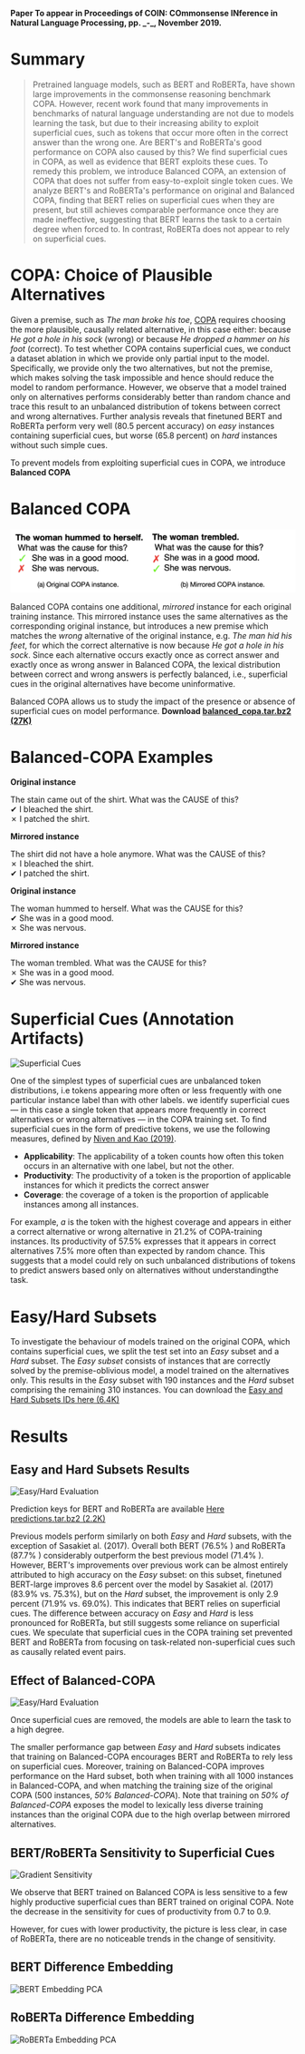 <p><strong>Paper To appear in Proceedings of COIN: COmmonsense INference in Natural Language Processing, pp. _-_, November 2019.</strong></p>

<h1>Summary</h1>
<blockquote>Pretrained language models, such as BERT and RoBERTa, have shown large improvements in the commonsense reasoning benchmark COPA. However, recent work found that many improvements in benchmarks of natural language understanding are not due to models learning the task, but due to their increasing ability to exploit superficial cues, such as tokens that occur more often in the correct answer than the wrong one. Are BERT's and RoBERTa's good performance on COPA also caused by this?
We find superficial cues in COPA, as well as evidence that BERT exploits these cues.
To remedy this problem, we introduce Balanced COPA, an extension of COPA that does not suffer from easy-to-exploit single token cues.
We analyze BERT's and RoBERTa's performance on original and Balanced COPA, finding that BERT relies on superficial cues when they are present, but still achieves comparable performance once they are made ineffective, suggesting that BERT learns the task to a certain degree when forced to. In contrast, RoBERTa does not appear to rely on superficial cues.
  </blockquote>

<h1>COPA: Choice of Plausible Alternatives</h1>
<p>Given a premise, such as <em>The man broke his toe</em>,
  <a href="http://people.ict.usc.edu/~gordon/copa.html" rel="nofollow" target="_blank">COPA</a>
  requires choosing the more plausible, causally related alternative, in this case
  either: because
  <em>He got a hole in his sock</em> (wrong) or because <em>He dropped a hammer
    on his foot</em> (correct).
  To test whether COPA contains superficial cues, we conduct a dataset ablation in which we provide only partial input
  to
  the model.
  Specifically, we provide only the two alternatives, but not the premise, which makes solving the task impossible and
  hence should reduce the model to random performance.
  However, we observe that a model trained only on alternatives performs considerably better than random chance and
  trace
  this result to an unbalanced distribution of tokens between correct and wrong alternatives.
  Further analysis reveals that finetuned BERT and RoBERTa perform very well (80.5 percent
  accuracy) on <em>easy</em> instances containing superficial cues, but worse (65.8 percent) on <em>hard</em> instances
  without such simple cues.

To prevent models from exploiting superficial cues in COPA, we introduce
<strong>Balanced COPA</strong></p>

<h1>Balanced COPA</h1>
<img src="/assets/images/cues.png">
<p>Balanced COPA contains one additional,
  <em>mirrored</em> instance for each original training instance.
  This mirrored instance uses the same alternatives as the corresponding original
  instance, but introduces a new premise which matches the <em>wrong</em> alternative
  of the original instance, e.g. <em>The man hid his feet</em>, for which the correct
  alternative is now because <em>He got a hole in his sock</em>.
  Since each alternative occurs exactly once as correct answer and exactly once as
  wrong answer in Balanced COPA, the lexical distribution between correct and wrong
  answers is perfectly balanced, i.e., superficial cues in the original alternatives
  have become uninformative.

Balanced COPA allows us to study the impact of the presence or absence of
superficial cues on model performance.
<strong>Download <a href="{{site.url}}/downloads/balanced_copa.tar.bz2" 
  rel="nofollow" target="_blank">
balanced_copa.tar.bz2 (27K)</a></strong></p>

<h1>Balanced-COPA Examples</h1>
<p><strong>Original instance</strong></p>
<p>The stain came out of the shirt. What was the CAUSE of this?<br>
&#10004; I bleached the shirt. <br>
&#10007; I patched the shirt. <!-- correct -->
</p>

<p><strong>Mirrored instance</strong></p>
<p>
The shirt did not have a hole anymore. What was the CAUSE of this?<br>
&#10007; I bleached the shirt. <br>
&#10004; I patched the shirt.
</p>

<p><strong>Original instance</strong></p>
<P>
The woman hummed to herself. What was the CAUSE for this? <br>
&#10004; She was in a good mood. <br>
&#10007; She was nervous.</p>

<p><strong>Mirrored instance</strong></p>
<P>The woman trembled. What was the CAUSE for this? <br>
&#10007; She was in a good mood. <br>
&#10004; She was nervous.</p>

<h1>Superficial Cues (Annotation Artifacts)</h1>
<img src="{{site.url}}/assets/images/single_token_cues.png" alt="Superficial Cues">
<p>
One of the simplest types of superficial cues are unbalanced token distributions, i.e tokens appearing more often or less frequently with one particular instance label than with other labels.
we identify superficial cues &mdash; in this case a single token that appears more frequently in correct alternatives or wrong alternatives &mdash; in the COPA training set.
To find superficial cues in the form of predictive tokens, we use the following measures, defined by 
<a href="https://www.aclweb.org/anthology/P19-1459/" rel="nofollow" target="_blank">Niven and Kao (2019)</a>.
</p>
<ul>
<li><strong>Applicability</strong>: The applicability of a token counts how often this token occurs in an alternative with one label, but not the other.
</li>
<li><strong>Productivity</strong>: The productivity of a token is the proportion of applicable instances for which it predicts the correct answer
</li>
<li><strong>Coverage</strong>: the coverage of a token is the proportion of applicable instances among all instances.</li>
</ul>
<p>For example, <em>a</em> is the token with the highest  coverage  and  appears  in  either  a  correct  alternative or wrong alternative in 21.2% of COPA-training instances. Its productivity of 57.5% expresses that it appears in correct alternatives 7.5% more often than expected by random chance. This suggests that a model could rely on such unbalanced distributions of tokens to predict answers based only on alternatives without understandingthe task.</p>

<h1>Easy/Hard Subsets</h1>
To investigate the behaviour of models trained on the original COPA, which contains superficial cues, we split the test set into an <em>Easy</em> subset and a <em>Hard</em> subset.
The <em>Easy subset</em> consists of instances that are correctly solved by the premise-oblivious model, a model trained on the alternatives only.
This results in the <em>Easy</em> subset with 190 instances and the <em>Hard</em> subset comprising the remaining 310 instances. You can download the
<a href="{{site.url}}/downloads/easy_hard_subsets.json" 
 rel="nofollow" target="_blank">
  Easy and Hard Subsets IDs here (6.4K)</a></p>

<h1>Results</h1>


<h2>Easy and Hard Subsets Results</h2>
<img src="{{site.url}}/assets/images/easy_hard_eval.png" alt="Easy/Hard Evaluation">
<p>Prediction keys for BERT and RoBERTa are available <a href="{{site.url}}/downloads/predictions.tar.bz2" 
  rel="nofollow" target="_blank">
    Here predictions.tar.bz2 (2.2K)</a></p>

<p>Previous models perform similarly on both <em>Easy</em> and <em>Hard</em> subsets, with the exception of Sasakiet al. (2017). Overall both BERT (76.5% ) and RoBERTa (87.7% ) considerably outperform the best previous model (71.4% ). However, BERT's improvements over previous work can be almost entirely attributed to high accuracy on the <em>Easy</em> subset: on this subset, finetuned BERT-large improves 8.6 percent over the model by Sasakiet al. (2017) (83.9% vs. 75.3%), but on the <em>Hard</em> subset, the improvement is only 2.9 percent (71.9% vs. 69.0%).
This indicates that BERT relies on superficial cues.
The difference between accuracy on <em>Easy</em> and <em>Hard</em> is less pronounced for RoBERTa, but still suggests some reliance on superficial cues.
We speculate that superficial cues in the COPA training set prevented BERT and RoBERTa from focusing on task-related non-superficial cues such as causally related event pairs.</p>

<h2>Effect of Balanced-COPA</h2>
<img src="{{site.url}}/assets/images/bal_eval.png" alt="Easy/Hard Evaluation">
<p>Once superficial cues are removed, the models are able to learn the task to a high degree.</p>

<p>The smaller performance gap between <em>Easy</em> and <em>Hard</em> subsets indicates that training on Balanced-COPA encourages BERT and RoBERTa to rely less on superficial cues.
Moreover, training on Balanced-COPA improves performance on the Hard subset, both when training with all 1000 instances in Balanced-COPA, and when matching the training size of the original COPA (500 instances, <em>50% Balanced-COPA</em>). Note that training on <em> 50% of Balanced-COPA</em> exposes the model to lexically less diverse training instances than the original COPA due to the high overlap between mirrored alternatives.

<h2>BERT/RoBERTa Sensitivity to Superficial Cues</h2>
<img src="{{site.url}}/assets/images/gradient_sensitivity_prod.png" alt="Gradient Sensitivity">
<p>We observe that BERT trained on Balanced COPA is less sensitive to a few highly productive superficial cues than BERT trained on original COPA.
Note the decrease in the sensitivity for cues of productivity from 0.7 to 0.9.</p>
<p>However, for cues with lower productivity, the picture is less clear, in case of RoBERTa, there are no noticeable trends in the change of sensitivity.</p>

<h2>BERT Difference Embedding</h2>
<img src="{{site.url}}/assets/images/embeddings_BERT.png" alt="BERT Embedding PCA">

<h2>RoBERTa Difference Embedding</h2>
<img src="{{site.url}}/assets/images/embeddings_RoB.png" alt="RoBERTa Embedding PCA">
